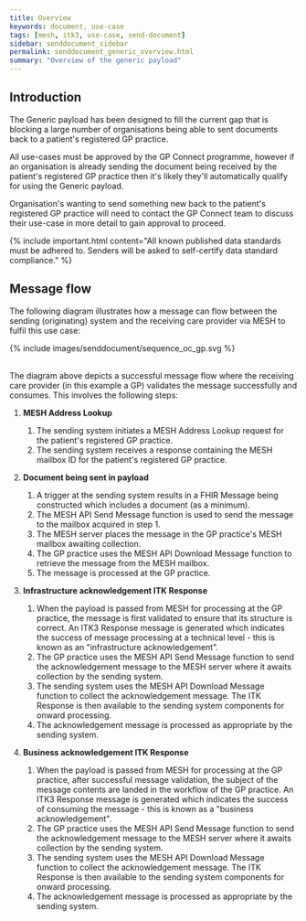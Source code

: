 ```yaml
---
title: Overview
keywords: document, use-case
tags: [mesh, itk3, use-case, send-document]
sidebar: senddocument_sidebar
permalink: senddocument_generic_overview.html
summary: "Overview of the generic payload"
---
```


## Introduction ##

The Generic payload has been designed to fill the current gap that is blocking a large number of organisations being able to sent documents back to a patient's registered GP practice.

All use-cases must be approved by the GP Connect programme, however if an organisation is already sending the document being received by the patient's registered GP practice then it's likely they'll automatically qualify for using the Generic payload.

Organisation's wanting to send something new back to the patient's registered GP practice will need to contact the GP Connect team to discuss their use-case in more detail to gain approval to proceed.

{% include important.html content="All known published data standards must be adhered to. Senders will be asked to self-certify data standard compliance." %}


## Message flow ##

The following diagram illustrates how a message can flow between the sending (originating) system and the receiving care provider via MESH to fulfil this use case:

<div style="max-width:100%;max-height:100%;display:block;margin: 0 auto;" >
	{% include images/senddocument/sequence_oc_gp.svg %}
</div>
<br/>


The diagram above depicts a successful message flow where the receiving care provider (in this example a GP) validates the message successfully and consumes. This involves the following steps:

1.  **MESH Address Lookup**

    1. The sending system initiates a MESH Address Lookup request for the patient's registered GP practice.
    2. The sending system receives a response containing the MESH mailbox ID for the patient's registered GP practice.

2.  **Document being sent in payload**

    1. A trigger at the sending system results in a FHIR Message being constructed which includes a document (as a minimum).
    2. The MESH API Send Message function is used to send the message to the mailbox acquired in step 1.
    3. The MESH server places the message in the GP practice's MESH mailbox awaiting collection.
    4. The GP practice uses the MESH API Download Message function to retrieve the message from the MESH mailbox.
    5. The message is processed at the GP practice.

3.  **Infrastructure acknowledgement ITK Response**

    1. When the payload is passed from MESH for processing at the GP practice, the message is first validated to ensure that its structure is correct. An ITK3 Response message is generated which indicates the success of message processing at a technical level - this is known as an "infrastructure acknowledgement". 
    2. The GP practice uses the MESH API Send Message function to send the acknowledgement message to the MESH server where it awaits collection by the sending system.
    3. The sending system uses the MESH API Download Message function to collect the acknowledgement message. The ITK Response is then available to the sending system components for onward processing.
    4. The acknowledgement message is processed as appropriate by the sending system.

4.  **Business acknowledgement ITK Response**

    1. When the payload is passed from MESH for processing at the GP practice, after successful message validation, the subject of the message contents are landed in the workflow of the GP practice. An ITK3 Response message is generated which indicates the success of consuming the message - this is known as a "business acknowledgement". 
    2. The GP practice uses the MESH API Send Message function to send the acknowledgement message to the MESH server where it awaits collection by the sending system.
    3. The sending system uses the MESH API Download Message function to collect the acknowledgement message. The ITK Response is then available to the sending system components for onward processing.
    4. The acknowledgement message is processed as appropriate by the sending system.


